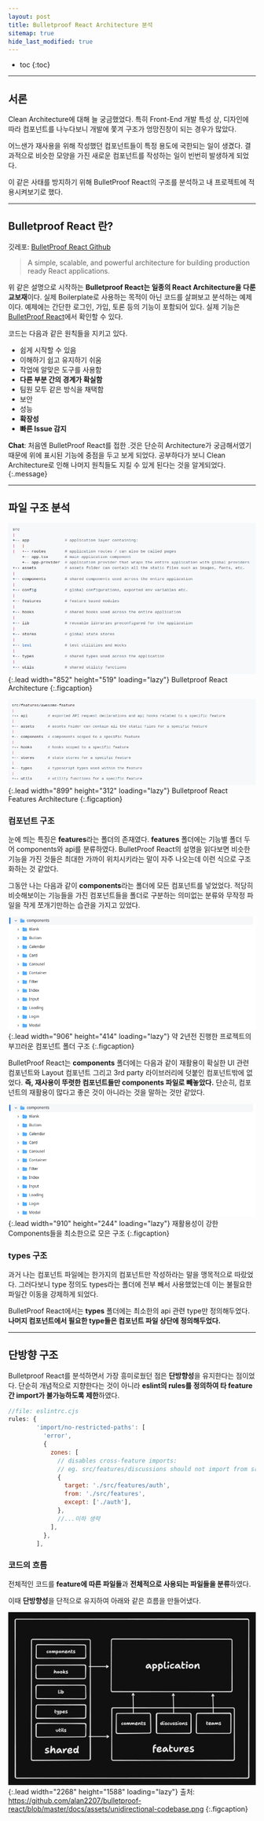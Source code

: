 ```yaml
---
layout: post
title: Bulletproof React Architecture 분석
sitemap: true
hide_last_modified: true
---
```



* toc
{:toc}


---


## 서론

Clean Architecture에 대해 늘 궁금했었다. 특히 Front-End 개발 특성 상, 디자인에 따라 컴포넌트를 나누다보니 개발에 쫓겨 구조가 엉망진창이 되는 경우가 많았다.

어느샌가 재사용을 위해 작성했던 컴포넌트들이 특정 용도에 국한되는 일이 생겼다. 결과적으로 비슷한 모양을 가진 새로운 컴포넌트를 작성하는 일이 빈번히 발생하게 되었다.

이 같은 사태를 방지하기 위해 BulletProof React의 구조를 분석하고 내 프로젝트에 적용시켜보기로 했다.


---


## Bulletproof React 란?

깃레포: [BulletProof React Github]

> A simple, scalable, and powerful architecture for building production ready React applications.

위 같은 설명으로 시작하는 **Bulletproof React는 일종의 React Architecture을 다룬 교보재**이다. 실제 Boilerplate로 사용하는 목적이 아닌 코드를 살펴보고 분석하는 예제이다. 예제에는 간단한 로그인, 가입, 토론 등의 기능이 포함되어 있다. 실제 기능은 [BulletProof React]에서 확인할 수 있다.


코드는 다음과 같은 원칙들을 지키고 있다.

* 쉽게 시작할 수 있음
* 이해하기 쉽고 유지하기 쉬움
* 작업에 알맞은 도구를 사용함
* **다른 부분 간의 경계가 확실함**
* 팀원 모두 같은 방식을 채택함
* 보안
* 성능
* **확장성**
* **빠른 Issue 감지**

**Chat**: 처음엔 BulletProof React를 접한 .것은 단순히 Architecture가 궁금해서였기 때문에 위에 표시된 기능에 중점을 두고 보게 되었다. 공부하다가 보니 Clean Architecture로 인해 나머지 원칙들도 지킬 수 있게 된다는 것을 알게되었다.
{:.message}


---


## 파일 구조 분석

![Full-width image](/assets/img/study/bulletproof_react_architecture/bulletproof_react_structure.png "Bulletproof React Architecture")
{:.lead width="852" height="519" loading="lazy"}
Bulletproof React Architecture
{:.figcaption}

![Full-width image](/assets/img/study/bulletproof_react_architecture/bulletproof_react_feature_structure.png "Feature Architecture")
{:.lead width="899" height="312" loading="lazy"}
Bulletproof React Features Architecture
{:.figcaption}



### 컴포넌트 구조

눈에 띄는 특징은 **features**라는 폴더의 존재였다. **features** 폴더에는 기능별 폴더 두어 components와 api를 분류하였다. BulletProof React의 설명을 읽다보면 비슷한 기능을 가진 것들은 최대한 가까이 위치시키라는 말이 자주 나오는데 이런 식으로 구조화하는 것 같았다.


그동안 나는 다음과 같이 **components**라는 폴더에 모든 컴포넌트를 넣었었다. 적당히 비슷해보이는 기능들을 가진 컴포넌트들을 폴더로 구분하는 의미없는 분류와 무작정 파일을 작게 쪼개기만하는 습관을 가지고 있었다.

![Full-width image](/assets/img/study/bulletproof_react_architecture/my_project_structure.png "과거 프로젝트의 components 파일")
{:.lead width="906" height="414" loading="lazy"}
약 2년전 진행한 프로젝트의 부끄러운 컴포넌트 폴더 구조
{:.figcaption}


BulletProof React는 **components** 폴더에는 다음과 같이 재활용이 확실한 UI 관련 컴포넌트와 Layout 컴포넌트 그리고 3rd party 라이브러리에 덧붙인 컴포넌트밖에 없었다. **즉, 재사용이 뚜렷한 컴포넌트들만 components 파일로 빼놓았다.** 단순히, 컴포넌트의 재활용이 많다고 좋은 것이 아니라는 것을 말하는 것만 같았다.

![Full-width image](/assets/img/study/bulletproof_react_architecture/my_project_structure.png "Bulletproof React Components Structure")
{:.lead width="910" height="244" loading="lazy"}
재활용성이 강한 Components들을 최소한으로 모은 구조
{:.figcaption}



### types 구조

과거 나는 컴포넌트 파일에는 한가지의 컴포넌트만 작성하라는 말을 맹목적으로 따랐었다. 그러다보니 type 정의도 types라는 폴더에 전부 빼서 사용했었는데 이는 불필요한 파일간 이동을 강제하게 되었다.

BulletProof React에서는 **types** 폴더에는 최소한의 api 관련 type만 정의해두었다. **나머지 컴포넌트에서 필요한 type들은 컴포넌트 파일 상단에 정의해두었다.**


---


## 단방향 구조

Bulletproof React를 분석하면서 가장 흥미로웠던 점은 **단방향성**을 유지한다는 점이었다. 단순히 개념적으로 지향한다는 것이 아니라 **eslint의 rules를 정의하여 타 feature간 import가 불가능하도록 제한**하였다.

~~~js
//file: eslintrc.cjs
rules: {
        'import/no-restricted-paths': [
          'error',
          {
            zones: [
              // disables cross-feature imports:
              // eg. src/features/discussions should not import from src/features/comments, etc.
              {
                target: './src/features/auth',
                from: './src/features',
                except: ['./auth'],
              },
              //...이하 생략
            ],
          },
        ],
~~~


### 코드의 흐름

전체적인 코드를 **feature에 따른 파일들**과 **전체적으로 사용되는 파일들을 분류**하였다.

이때 **단방향성**을 단적으로 유지하여 아래와 같은 흐름을 만들어냈다. 

![Full-width image](/assets/img/study/bulletproof_react_architecture/unidirectional_codebase.png "Unidirectional Codebase")
{:.lead width="2268" height="1588" loading="lazy"}
출처: https://github.com/alan2207/bulletproof-react/blob/master/docs/assets/unidirectional-codebase.png
{:.figcaption}



[BulletProof React]: https://bulletproof-react-app.netlify.app/
[BulletProof React Github]: https://github.com/alan2207/bulletproof-react
